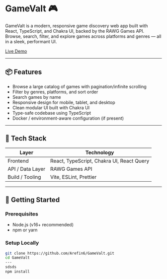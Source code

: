 # GameValt 🎮

GameValt is a modern, responsive game discovery web app built with React, TypeScript, and Chakra UI, backed by the RAWG Games API.  
Browse, search, filter, and explore games across platforms and genres — all in a sleek, performant UI.

[Live Demo](https://game-valt.vercel.app/)  

---

## 📦 Features

- Browse a large catalog of games with pagination/infinite scrolling  
- Filter by genres, platforms, and sort order  
- Search games by name  
- Responsive design for mobile, tablet, and desktop  
- Clean modular UI built with Chakra UI  
- Type-safe codebase using TypeScript  
- Docker / environment-aware configuration (if present)  

---

## 🧱 Tech Stack

| Layer            | Technology                                 |
|------------------|---------------------------------------------|
| Frontend         | React, TypeScript, Chakra UI, React Query   |
| API / Data Layer | RAWG Games API                               |
| Build / Tooling  | Vite, ESLint, Prettier                       |

---

## 🚀 Getting Started

### Prerequisites

- Node.js (v16+ recommended)  
- npm or yarn  

### Setup Locally

```bash
git clone https://github.com/Arefin6/GameValt.git
cd GameValt
---
sdsds
npm install

